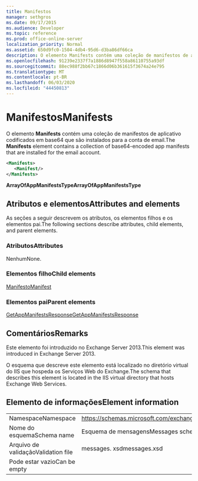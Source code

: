 ```yaml
---
title: Manifestos
manager: sethgros
ms.date: 09/17/2015
ms.audience: Developer
ms.topic: reference
ms.prod: office-online-server
localization_priority: Normal
ms.assetid: 650d9fc0-1504-4db4-95d6-d3ba86df66ca
description: O elemento Manifests contém uma coleção de manifestos de aplicativo codificados em base64 que são instalados para a conta de email.
ms.openlocfilehash: 91239e2337f7a1886d8947f558a86110755a93df
ms.sourcegitcommit: 88ec988f2bb67c1866d06b361615f3674a24e795
ms.translationtype: MT
ms.contentlocale: pt-BR
ms.lasthandoff: 06/03/2020
ms.locfileid: "44450813"
---
```

# <a name="manifests"></a><span data-ttu-id="f2c03-103">Manifestos</span><span class="sxs-lookup"><span data-stu-id="f2c03-103">Manifests</span></span>

<span data-ttu-id="f2c03-104">O elemento **Manifests** contém uma coleção de manifestos de aplicativo codificados em base64 que são instalados para a conta de email.</span><span class="sxs-lookup"><span data-stu-id="f2c03-104">The **Manifests** element contains a collection of base64-encoded app manifests that are installed for the email account.</span></span> 
  
```XML
<Manifests>
   <Manifest/>
</Manifests>
```

 <span data-ttu-id="f2c03-105">**ArrayOfAppManifestsType**</span><span class="sxs-lookup"><span data-stu-id="f2c03-105">**ArrayOfAppManifestsType**</span></span>
## <a name="attributes-and-elements"></a><span data-ttu-id="f2c03-106">Atributos e elementos</span><span class="sxs-lookup"><span data-stu-id="f2c03-106">Attributes and elements</span></span>

<span data-ttu-id="f2c03-107">As seções a seguir descrevem os atributos, os elementos filhos e os elementos pai.</span><span class="sxs-lookup"><span data-stu-id="f2c03-107">The following sections describe attributes, child elements, and parent elements.</span></span>
  
### <a name="attributes"></a><span data-ttu-id="f2c03-108">Atributos</span><span class="sxs-lookup"><span data-stu-id="f2c03-108">Attributes</span></span>

<span data-ttu-id="f2c03-109">Nenhum</span><span class="sxs-lookup"><span data-stu-id="f2c03-109">None.</span></span>
  
### <a name="child-elements"></a><span data-ttu-id="f2c03-110">Elementos filho</span><span class="sxs-lookup"><span data-stu-id="f2c03-110">Child elements</span></span>

[<span data-ttu-id="f2c03-111">Manifesto</span><span class="sxs-lookup"><span data-stu-id="f2c03-111">Manifest</span></span>](manifest.md)
  
### <a name="parent-elements"></a><span data-ttu-id="f2c03-112">Elementos pai</span><span class="sxs-lookup"><span data-stu-id="f2c03-112">Parent elements</span></span>

[<span data-ttu-id="f2c03-113">GetAppManifestsResponse</span><span class="sxs-lookup"><span data-stu-id="f2c03-113">GetAppManifestsResponse</span></span>](getappmanifestsresponse.md)
  
## <a name="remarks"></a><span data-ttu-id="f2c03-114">Comentários</span><span class="sxs-lookup"><span data-stu-id="f2c03-114">Remarks</span></span>

<span data-ttu-id="f2c03-115">Este elemento foi introduzido no Exchange Server 2013.</span><span class="sxs-lookup"><span data-stu-id="f2c03-115">This element was introduced in Exchange Server 2013.</span></span>
  
<span data-ttu-id="f2c03-116">O esquema que descreve este elemento está localizado no diretório virtual do IIS que hospeda os Serviços Web do Exchange.</span><span class="sxs-lookup"><span data-stu-id="f2c03-116">The schema that describes this element is located in the IIS virtual directory that hosts Exchange Web Services.</span></span>
  
## <a name="element-information"></a><span data-ttu-id="f2c03-117">Elemento de informações</span><span class="sxs-lookup"><span data-stu-id="f2c03-117">Element information</span></span>

|||
|:-----|:-----|
|<span data-ttu-id="f2c03-118">Namespace</span><span class="sxs-lookup"><span data-stu-id="f2c03-118">Namespace</span></span>  <br/> |https://schemas.microsoft.com/exchange/services/2006/messages  <br/> |
|<span data-ttu-id="f2c03-119">Nome do esquema</span><span class="sxs-lookup"><span data-stu-id="f2c03-119">Schema name</span></span>  <br/> |<span data-ttu-id="f2c03-120">Esquema de mensagens</span><span class="sxs-lookup"><span data-stu-id="f2c03-120">Messages schema</span></span>  <br/> |
|<span data-ttu-id="f2c03-121">Arquivo de validação</span><span class="sxs-lookup"><span data-stu-id="f2c03-121">Validation file</span></span>  <br/> |<span data-ttu-id="f2c03-122">messages. xsd</span><span class="sxs-lookup"><span data-stu-id="f2c03-122">messages.xsd</span></span>  <br/> |
|<span data-ttu-id="f2c03-123">Pode estar vazio</span><span class="sxs-lookup"><span data-stu-id="f2c03-123">Can be empty</span></span>  <br/> ||
   

